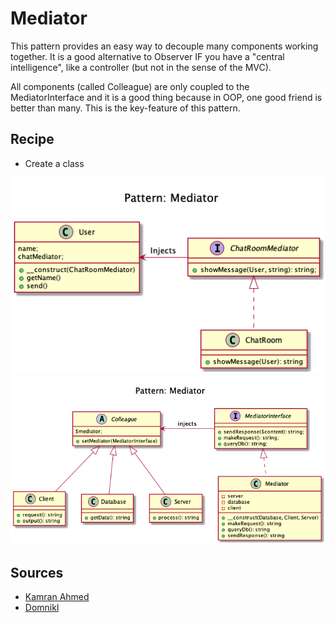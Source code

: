 # Mediator

This pattern provides an easy way to decouple many components working
together. It is a good alternative to Observer IF you have a "central
intelligence", like a controller (but not in the sense of the MVC).

All components (called Colleague) are only coupled to the
MediatorInterface and it is a good thing because in OOP, one good friend
is better than many. This is the key-feature of this pattern.
  
<!-- 
Mediator
Real world example

A general example would be when you talk to someone on your mobile phone, there is a network provider sitting between you and them and your conversation goes through it instead of being directly sent. In this case network provider is mediator.

In plain words

Mediator pattern adds a third party object (called mediator) to control the interaction between two objects (called colleagues). It helps reduce the coupling between the classes communicating with each other. Because now they don't need to have the knowledge of each other's implementation.

Wikipedia says

In software engineering, the mediator pattern defines an object that encapsulates how a set of objects interact. This pattern is considered to be a behavioral pattern due to the way it can alter the program's running behavior.

Programmatic Example

Here is the simplest example of a chat room (i.e. mediator) with users (i.e. colleagues) sending messages to each other.

First of all, we have the mediator i.e. the chat room



// Mediator

Then we have our users i.e. colleagues


And the usage

$mediator = new ChatRoom();

$john = new User('John Doe', $mediator);
$jane = new User('Jane Doe', $mediator);

$john->send('Hi there!');
$jane->send('Hey!');

// Output will be
// Feb 14, 10:58 [John]: Hi there!
// Feb 14, 10:58 [Jane]: Hey!

--> 

## Recipe
+ Create a class 

![](kamran-ahmed/diagram.png)
![](domnikl/diagram.png)

## Sources
+ [Kamran Ahmed](https://github.com/kamranahmedse/design-patterns-for-humans#-mediator)
+ [Domnikl](https://github.com/domnikl/DesignPatternsPHP/tree/master/Behavioral/Mediator)


